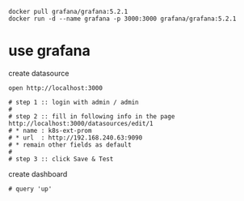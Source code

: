 ```
docker pull grafana/grafana:5.2.1
docker run -d --name grafana -p 3000:3000 grafana/grafana:5.2.1
```

# use grafana

create datasource

```
open http://localhost:3000

# step 1 :: login with admin / admin
#
# step 2 :: fill in following info in the page http://localhost:3000/datasources/edit/1
# * name : k8s-ext-prom
# * url  : http://192.168.240.63:9090
# * remain other fields as default
#
# step 3 :: click Save & Test
```

create dashboard

```
# query 'up'
```
